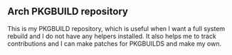 Arch PKGBUILD repository
---

This is my PKGBUILD repository, which is useful when I want a full
system rebuild and I do not have any helpers installed. It also helps me
to track contributions and I can make patches for PKGBUILDS and make my
own.
